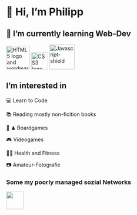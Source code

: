 # 👋 Hi, I’m Philipp 
## 🌱 I’m currently learning Web-Dev

[comment]: <> (include HMTL, CSS, JS Logo, Care at width)

<a title="W3C, CC BY 3.0 &lt;https://creativecommons.org/licenses/by/3.0&gt;, via Wikimedia Commons" href="https://commons.wikimedia.org/wiki/File:HTML5_logo_and_wordmark.svg"><img width="64" alt="HTML5 logo and wordmark" src="https://upload.wikimedia.org/wikipedia/commons/thumb/6/61/HTML5_logo_and_wordmark.svg/64px-HTML5_logo_and_wordmark.svg.png"></a>
<a title="Rudloff, CC BY 3.0 &lt;https://creativecommons.org/licenses/by/3.0&gt;, via Wikimedia Commons" href="https://commons.wikimedia.org/wiki/File:CSS3_logo_and_wordmark.svg"><img width="46" alt="CSS3 logo and wordmark" src="https://upload.wikimedia.org/wikipedia/commons/thumb/d/d5/CSS3_logo_and_wordmark.svg/64px-CSS3_logo_and_wordmark.svg.png"></a>
<a title="Omed Habib, CC BY-SA 4.0 &lt;https://creativecommons.org/licenses/by-sa/4.0&gt;, via Wikimedia Commons" href="https://commons.wikimedia.org/wiki/File:Javascript-shield.png"><img width="68" alt="Javascript-shield" src="https://upload.wikimedia.org/wikipedia/commons/d/dc/Javascript-shield.png"></a>
 
## I’m interested in 
💻 Learn to Code

📚 Reading mostly non-ficition books

🎲 ♟ Boardgames

🎮 Videogames

🧘🏻 Health and Fitness

📷 Amateur-Fotografie 


### Some my poorly managed sozial Networks
<a href="https://www.instagram.com/ph_enz/"><img src="https://www.logo.wine/a/logo/Instagram/Instagram-Logo.wine.svg" width="48" height="48"></a>



<!---
p-enz/p-enz is a ✨ special ✨ repository because its `README.md` (this file) appears on your GitHub profile.
You can click the Preview link to take a look at your changes.
--->
